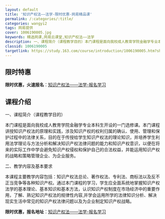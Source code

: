 ```yaml
---
layout: default
title: '知识产权法——法学-限时优惠-网易精品课'
permalink: /:categories/:title/
categories: wangyi2
tags: 网易提供
cover: 1006190005.jpg
keywords: 精选网课,网易云课堂,知识产权法——法学
description: 一、课程简介（课程教学目的）本门课程是面向我校成人教育学院金融学专业本科生开设的一门选修课。本门课程讲授知识产权法的原理
classid: 1006190005
targetlink: https://study.163.com/course/introduction/1006190005.htm?share=1&shareId=1025206652&utm_campaign=share&utm_medium=iphoneShare&utm_source=&utm_u=1025206652
---
```


## 限时特惠

**限时优惠，火速报名**：[知识产权法——法学-报名学习](https://study.163.com/course/introduction/1006190005.htm?share=1&shareId=1025206652&utm_campaign=share&utm_medium=iphoneShare&utm_source=&utm_u=1025206652)

## 课程介绍

一、课程简介（课程教学目的）

本门课程是面向我校成人教育学院金融学专业本科生开设的一门选修课。本门课程讲授知识产权法的原理和实践，涉及知识产权的权利归属的确认、使用、管理和保护过程中的法律关系，目的在于传授给学生知识产权法的理论知识，并培养学生利用法学理论与方法分析和解决知识产权法律问题的能力和知识产权意识，以便在将来的实际工作中学会避免知识产权侵权和保护自己的合法权益，并能运用知识产权的战略和策略管理企业、为企业服务。

二、教学内容及基本要求

本课程主要教学内容包括：知识产权法总论、著作权法、专利法、商标法以及反不正当竞争等各种知识产权。通过本门课程的学习，学生应全面系统地掌握知识产权法学的基本理论、基本知识和基本方法，认识知识产权制度在市场经济中的重要作用，了解、熟记知识产权法的规律性内容,并学会运用所学的法律知识分析、解决现实生活中常见的知识产权法律问题以及为企业制定知识产权战略。

**限时优惠，报名地址**：[知识产权法——法学-报名学习](https://study.163.com/course/introduction/1006190005.htm?share=1&shareId=1025206652&utm_campaign=share&utm_medium=iphoneShare&utm_source=&utm_u=1025206652)

